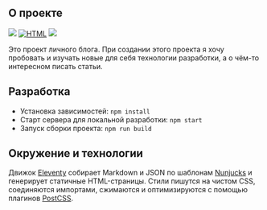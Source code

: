## О проекте
[![](https://github.com/Viktor-Rybakov/my-blog/workflows/Lighthouse/badge.svg?branch=master)](https://github.com/Viktor-Rybakov/my-blog/actions?query=workflow%3ALighthouse)
[![HTML](https://github.com/Viktor-Rybakov/my-blog/workflows/HTML/badge.svg)](https://github.com/Viktor-Rybakov/my-blog/actions?query=workflow%3AHTML)
[![](https://github.com/Viktor-Rybakov/my-blog/workflows/Editor%D0%A1onfig/badge.svg)](https://github.com/Viktor-Rybakov/my-blog/actions?query=workflow%3AEditor%D0%A1onfig)

Это проект личного блога. При создании этого проекта я хочу пробовать и изучать новые для себя технологии разработки, а о чём-то интересном писать статьи.

## Разработка

- Установка зависимостей: `npm install`
- Старт сервера для локальной разработки: `npm start`
- Запуск сборки проекта: `npm run build`

## Окружение и технологии

Движок [Eleventy](https://www.11ty.io/) собирает Markdown и JSON по шаблонам [Nunjucks](https://mozilla.github.io/nunjucks/) и генерирует статичные HTML-страницы. Стили пишутся на чистом CSS, соединяются импортами, сжимаются и оптимизируются с помощью плагинов [PostCSS](https://postcss.org/).
